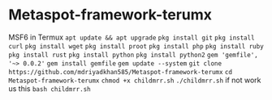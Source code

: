 # Metaspot-framework-terumx
MSF6 in Termux 
```apt update && apt upgrade```
```pkg install git```
```pkg install curl```
```pkg install wget```
```pkg install proot```
```pkg install php```
```pkg install ruby```
```pkg install rust```
```pkg install python```
```pkg install python2```
```gem 'gemfile', '~> 0.0.2'```
```gem install gemfile```
```gem update --system```
```git clone https://github.com/mdriyadkhan585/Metaspot-framework-terumx```
```cd Metaspot-framework-terumx```
```chmod +x childmrr.sh```
```./childmrr.sh```
if not work us this
```bash childmrr.sh```
